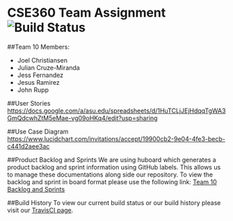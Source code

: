# CSE360 Team Assignment ![Build Status](https://travis-ci.org/jcrupp/CSE360_Team10_TeamAssignment.svg?branch=master) 

##Team 10 Members: 

- Joel Christiansen
- Julian Cruze-Miranda
- Jess Fernandez
- Jesus Ramirez
- John Rupp


##User Stories 
https://docs.google.com/a/asu.edu/spreadsheets/d/1HuTCLjJEjHdqqTgWA3GmQdcwhZtM5eMae-vg09oHKq4/edit?usp=sharing

##Use Case Diagram
https://www.lucidchart.com/invitations/accept/19900cb2-9e04-4fe3-becb-c441d2aee3ac
    
##Product Backlog and Sprints
We are using huboard which generates a product backlog and sprint information using GitHub labels.  This allows us to manage these documentations along side our repository.  To view the backlog and sprint in board format please use the following link: [Team 10 Backlog and Sprints](https://huboard.com/jcrupp/CSE360_Team10_TeamAssignment)

##Build History
To view our current build status or our build history please visit our [TravisCI page](https://travis-ci.org/jcrupp/CSE360_Team10_TeamAssignment/builds).
